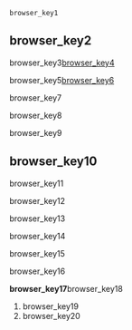 ```ngMeta
browser_key1
```
## browser_key2
browser_key3[browser_key4](LIaKxPZ9TP8)


browser_key5[browser_key6](BrXPcaRlBqo)


browser_key7

browser_key8


browser_key9

## browser_key10
browser_key11

browser_key12

browser_key13

browser_key14

browser_key15


browser_key16
 
**browser_key17**browser_key18

1. browser_key19
2. browser_key20
